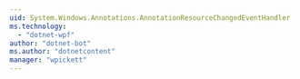 ```yaml
---
uid: System.Windows.Annotations.AnnotationResourceChangedEventHandler
ms.technology: 
  - "dotnet-wpf"
author: "dotnet-bot"
ms.author: "dotnetcontent"
manager: "wpickett"
---
```

